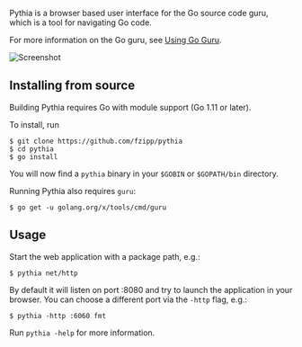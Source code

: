 Pythia is a browser based user interface for the Go source code guru,
which is a tool for navigating Go code.

For more information on the Go guru, see [Using Go Guru](http://golang.org/s/using-guru).

![Screenshot](https://raw.github.com/fzipp/pythia/gh-pages/images/pythia_screenshot.png)


Installing from source
----------------------

Building Pythia requires Go with module support (Go 1.11 or later).

To install, run

    $ git clone https://github.com/fzipp/pythia
    $ cd pythia
    $ go install

You will now find a `pythia` binary in your `$GOBIN` or `$GOPATH/bin` directory.

Running Pythia also requires `guru`:

    $ go get -u golang.org/x/tools/cmd/guru

Usage
-----

Start the web application with a package path, e.g.:

    $ pythia net/http

By default it will listen on port :8080 and try to launch the application
in your browser. You can choose a different port via the `-http` flag, e.g.:

    $ pythia -http :6060 fmt

Run `pythia -help` for more information.

